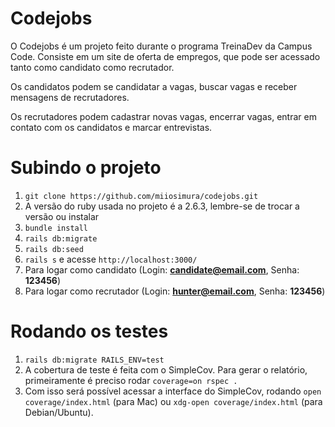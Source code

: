 # Codejobs

O Codejobs é um projeto feito durante o programa TreinaDev da Campus Code. Consiste em um site de oferta de empregos, que pode ser acessado tanto como candidato como recrutador.

Os candidatos podem se candidatar a vagas, buscar vagas e receber mensagens de recrutadores.

Os recrutadores podem cadastrar novas vagas, encerrar vagas, entrar em contato com os candidatos e marcar entrevistas.

# Subindo o projeto

1. `git clone https://github.com/miiosimura/codejobs.git`
2. A versão do ruby usada no projeto é a 2.6.3, lembre-se de trocar a versão ou instalar
3. `bundle install`
4. `rails db:migrate`
5. `rails db:seed`
6. `rails s` e acesse `http://localhost:3000/`
7. Para logar como candidato (Login: **candidate@email.com**, Senha: **123456**)
8. Para logar como recrutador (Login: **hunter@email.com**, Senha: **123456**)

# Rodando os testes

1. `rails db:migrate RAILS_ENV=test`
2. A cobertura de teste é feita com o SimpleCov. Para gerar o relatório, primeiramente é preciso rodar `coverage=on rspec .`
3. Com isso será possível acessar a interface do SimpleCov, rodando `open coverage/index.html` (para Mac) ou `xdg-open coverage/index.html` (para Debian/Ubuntu).